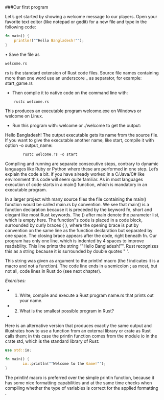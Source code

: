 ###Our first program

Let’s get started by showing a welcome message to our players. Open your favorite text editor (like notepad or gedit) 
for a new file and type in the following code:

```rust
fn main() {
    println!(""Hello Bangladesh!"");
}
```

•	Save the file as 
```rust
welcome.rs
```
rs is the standard extension of Rust code files. Source file names containing more than one word use an 
underscore _ as separator, for example: start_game.rs

*	Then compile it to native code on the command line with:       
```rust
	rustc welcome.rs 
```

This produces an executable program welcome.exe on Windows or welcome on Linux. 

*	Run this program with: welcome or ./welcome to get the output:

Hello Bangladesh!
The output executable gets its name from the source file. If you want to give the executable another name, 
like start, compile it with option -o output_name:
```rust
		rustc welcome.rs -o start
```
Compiling and running are separate consecutive steps, contrary to dynamic languages like Ruby or Python where 
these are performed in one step.
Let’s explain the code a bit. If you have already worked in a C/Java/C# like environment this code will seem 
quite familiar. As in most languages execution of code starts in a main() function, which is mandatory in an 
executable program. 

In a larger project with many source files the file containing the main() function would be called main.rs by 
convention.
We see that main() is a function declaration because it is preceded by the keyword fn, short and elegant like 
most Rust keywords. The () after main denote the parameter list, which is empty here. The function’'s code 
is placed in a code block, surrounded by curly braces { }, where the opening brace is put by convention on 
the same line as the function declaration but separated by one space. The closing brace appears after the code, 
right beneath fn. 
Our program has only one line, which is indented by 4 spaces to improve readability. This line prints the string 
“"Hello Bangladesh!”". Rust recognizes this as a string because it is surrounded by double quotes " ". 

This string was given as argument to the println! macro (the ! indicates it is a macro and not a function). 
The code line ends in a semicolon ; as most, but not all, code lines in Rust do (see next chapter).

*Exercises:*   
* 1) Write, compile and execute a Rust program name.rs that prints out your name.
* 2) What is the smallest possible program in Rust?
* 
Here is an alternative version that produces exactly the same output and illustrates how to use a function from an external library or crate as Rust calls them; in this case the println function comes from the module io in the crate std, which is the standard library of Rust:

```rust
use std::io;

fn main() {
		io::println(""Welcome to the Game!"");	
}
```


The println! macro is preferred over the simple println function, because it has some nice formatting capabilities and at the same time checks when compiling whether the type of variables is correct for the applied formatting .
